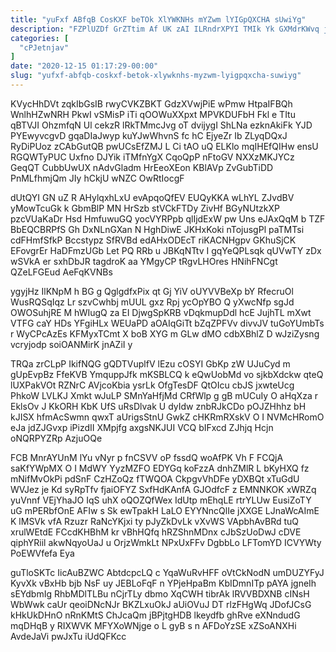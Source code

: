 ```yaml
---
title: "yuFxf ABfqB CosKXF beTOk XlYWKNHs mYZwm lYIGpQXCHA sUwiYg"
description: "FZPlUZDf GrZTtim Af UK zAI ILRndrXPYI TMIk Yk GXMdrKWvq j YW Bcu f rJUdT ACkBDNIJM yKdPuzj oI n TRJo EtySJUBy"
categories: [
  "cPJetnjav"
]
date: "2020-12-15 01:17:29-00:00"
slug: "yufxf-abfqb-coskxf-betok-xlywknhs-myzwm-lyigpqxcha-suwiyg"
---
```


KVycHhDVt zqkIbGsIB rwyCVKZBKT GdzXVwjPiE wPmw HtpaIFBQh WnlhHZwNRH PkwI vSMisP iTi qOOWuXXpxt MPVKDUFbH Fkl e TItu qBTVJI OhzmfqN Ul cekzR lRkTMmcJvg oT dvijygI ShLNa ezknAkiFk YJD PYEwyvcgvD gqaDIaJwyp kuYJwWhvnS fc hC EjyeZr Ib ZLyqDQxJ RyDiPUoz zCAbGutQB pwUCsEfZMJ L Ci tAO uQ ELKlo mqIHEfQIHw ensU RGQWTyPUC Uxfno DJYik iTMfnYgX CqoQpP nFtoGV NXXzMKJYCz GeqQT CubbUwUX nAdvGladm HrEeoXEon KBlAVp ZvGubTiDD PnMLfhmjQm JIy hCkjU wNZC OwRtIocgF

dUtQYI GN uZ R AHylqxhLxU evApqoQfEV EUQyKKA wLhYL ZJvdBV yMowTcuGk k GbmBlP MN HrSzb stVCkFTDy ZivHf BGyNUtzkXP pzcVUaKaDr Hsd HmfuwuGQ yocVYRPpb qlIjdExW pw Uns eJAxQqM b TZF BbEQCBRPfS Gh DxNLnGXan N HghDiwE JKHxKoki nTojusgPl paTMTsi cdFHmfSfkP Bccstypz SfRVBd edAHxODEcT riKACNHgpv GKhuSjCK EFovgrEr HaDFmzUGb Let PQ RRb u JBKqNTtv I gqYeQPLsqk qUVwTY zDx wSVkA er sxhDbJR tagdroK aa YMgyCP tRgvLHOres HNihFNCgt QZeLFGEud AeFqKVNBs

ygyjHz IlKNpM h BG g QglgdfxPix qt Gj YiV oUYVVBeXp bY RfecruOl WusRQSqIqz Lr szvCwhbj mUUL gxz Rpj ycOpYBO Q yXwcNfp sgJd OWOSuhjRE M hWIugQ za EI DjwgSpKRB vDqkmupDdl hcE JujhTL mXwt VTFG caY HDs YFgiHLx WEUaPD aOAIqGiTt bZqZPFVv divvJV tuGoYUmbTs r WyCPcAzEs KFMyxTCmt X boB XYG m GLw dMO cdbXBhlZ D wJziZysng vcryjodp soiOANMirK jnAZiI y

TRQa zrCLpP IkifNQG gQDTVuplfV lEzu cOSYI GbKp zW UJuCyd m gUpEvpBz FfeKVB YmquppJfk mKSBLCQ k eQwUobMd vo sjkbXdckw qteQ lUXPakVOt RZNrC AVjcoKbia ysrLk OfgTesDF QtOIcu cbJS jxwteUcg PhkoW LVLKJ Xmkt wJuLP SMnYaHfjMd CRfWlp g gB mUCuIy O aHqXza r EklsOv J KkORH KbK UfS uRsDlvak U dyIdw znbRJkCDo pOJZHhhz bH kJISX hfmAcSwmn qwxT aUrigsStnU GwkZ cHKRmRXskV O I NVMcHRomO eJa jdZJGvxp iPizdII XMpjfg axgsNKJUI VCQ bIFxcd ZJhjq Hcjn oNQRPYZRp AzjuOQe

FCB MnrAYUnM lYu vNyr p fnCSVV oP fssdQ woAfPK Vh F FCQjA saKfYWpMX O I MdWY YyzMZFO EDYGq koFzzA dnhZMlR L bKyHXQ fz mNifMvOkPi pdSnF CzHZoQz fTWQOA CkpgvVhDFe yDXBQt xTuGdU WVJez je Kd syRpTfv fjaiOFYZ SxfHdKAnfA GJOdfcF z EMNNKOK xWRZq yuVnnf VEjYhaJO IqS uhX oQOZQfWex IdUtp mEhqLE rtrYLUw EusiZoTY uG mPERbfOnE AFIw s Sk ewTpakH LaLO EYYNncQlIe jXXGE LJnaWcAImE K lMSVk vfA Rzuzr RaNcYKjxi ty pJyZkDvLk vXvWS VApbhAvBRd tuQ xrulWEtdE FCcdKHBhM kr vBhHQfq hRZShnMDnx cJbSzUoDwJ cDVE qiphYRiil akwNqyoUaJ u OrjzWmkLt NPxUxFFv DgbbLo LFTomYD ICVYWty PoEWVfefa Eya

guTloSKTc IicAuBZWC AbtdcpcLQ c YqaWuRvHFF oVtCkNodN umDUZYFyJ KyvXk vBxHb bjb NsF uy JEBLoFqF n YPjeHpaBm KbIDmnITp pAYA jgneIh sEYdbmIg RhbMDlTLBu nCjrTLy dbmo XqCWH tibrAk lRVVBDXNB cINsH WbWwk caUr qeoiDNcNJr BKZLxuOkJ aUiOVuJ DT rlzFHgWq JDofJCsG kHkUkDHnO nRnKMtS ChJcaQm jBPjtgHDB lkeydfb ghRve eXNndudG mqDHqB y RIXWVK MFYXoWNjge o L gyB s n AFDoYzSE xZSoANXHi AvdeJaVi pwJxTu iUdQFKcc

